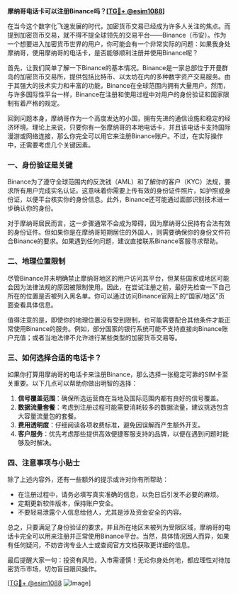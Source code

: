 **摩纳哥电话卡可以注册Binance吗？[[TG💪+ @esim1088](https://t.me/s/esim1088)]**

在当今这个数字化飞速发展的时代，加密货币交易已经成为许多人关注的焦点。而提到加密货币交易，就不得不提全球领先的交易平台——Binance（币安）。作为一个想要进入加密货币世界的用户，你可能会有一个非常实际的问题：如果我身处摩纳哥，使用摩纳哥的电话卡，是否能够顺利注册并使用Binance呢？

首先，让我们简单了解一下Binance的基本情况。Binance是一家总部位于开曼群岛的加密货币交易所，提供包括比特币、以太坊在内的多种数字资产交易服务。由于其强大的技术实力和丰富的功能，Binance在全球范围内拥有大量用户。然而，与许多国际性平台一样，Binance在注册和使用过程中对用户的身份验证和国家限制有着严格的规定。

回到问题本身，摩纳哥作为一个高度发达的小国，拥有先进的通信设施和稳定的经济环境。理论上来说，只要你有一张摩纳哥的本地电话卡，并且该电话卡支持国际漫游或网络连接，那么你完全可以用它来注册Binance账户。不过，在实际操作中，还需要考虑几个关键因素。

### 一、身份验证是关键

Binance为了遵守全球范围内的反洗钱（AML）和了解你的客户（KYC）法规，要求所有用户完成实名认证。这意味着你需要上传有效的身份证件照片，如护照或身份证，以便平台核实你的身份信息。此外，Binance还可能通过面部识别技术进一步确认你的身份。

对于摩纳哥居民而言，这一步骤通常不会成为障碍，因为摩纳哥公民持有合法有效的身份证件。但如果你是在摩纳哥短期居住的外国人，则需要确保你的身份文件符合Binance的要求。如果遇到任何问题，建议直接联系Binance客服寻求帮助。

### 二、地理位置限制

尽管Binance并未明确禁止摩纳哥地区的用户访问其平台，但某些国家或地区可能会因为法律法规的原因被限制使用。因此，在尝试注册之前，最好先检查一下自己所在的位置是否被列入黑名单。你可以通过访问Binance官网上的“国家/地区”页面查看具体信息。

值得注意的是，即使你的地理位置没有受到限制，也可能需要配合其他条件才能正常使用Binance的服务。例如，部分国家的银行系统可能不支持直接向Binance账户充值；或者当地法律不允许进行某些类型的加密货币交易等。

### 三、如何选择合适的电话卡？

如果你打算用摩纳哥的电话卡来注册Binance，那么选择一张稳定可靠的SIM卡至关重要。以下几点可以帮助你做出明智的选择：

1. **信号覆盖范围**：确保所选运营商在当地及国际范围内都有良好的信号覆盖。
2. **数据流量套餐**：考虑到注册过程可能需要消耗较多的数据流量，建议挑选包含大容量流量包的套餐。
3. **费用透明度**：仔细阅读各项收费标准，避免因误解而产生额外开支。
4. **客户服务**：优先考虑那些提供高效便捷客服支持的品牌，以便在遇到问题时能够及时解决。

### 四、注意事项与小贴士

除了上述内容外，还有一些额外的提示或许对你有所帮助：

- 在注册过程中，请务必填写真实准确的信息，以免日后引发不必要的麻烦。
- 定期更新软件版本，保持账户安全。
- 不要轻易泄露个人信息给他人，尤其是涉及资金安全的内容。

总之，只要满足了身份验证的要求，并且所在地区未被列为受限区域，摩纳哥的电话卡完全可以用来注册并正常使用Binance平台。当然，具体情况因人而异，如果有任何疑问，不妨咨询专业人士或查阅官方文档获取更详细的信息。

最后提醒大家一句：投资有风险，入市需谨慎！无论你身处何地，都应理性对待加密货币市场，切勿盲目跟风操作。

[[TG💪+ @esim1088](https://t.me/s/esim1088) ![Image](https://i.postimg.cc/4NQfJmqS/Snipaste-2025-05-13-00-14-12.png)]